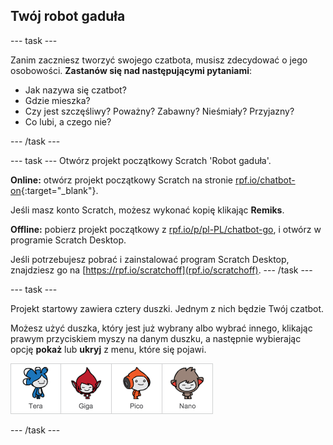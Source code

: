 ## Twój robot gaduła

--- task ---

Zanim zaczniesz tworzyć swojego czatbota, musisz zdecydować o jego osobowości. **Zastanów się nad następującymi pytaniami**:

+ Jak nazywa się czatbot?
+ Gdzie mieszka?
+ Czy jest szczęśliwy? Poważny? Zabawny? Nieśmiały? Przyjazny?
+ Co lubi, a czego nie?

--- /task ---

--- task --- Otwórz projekt początkowy Scratch 'Robot gaduła'.

**Online:** otwórz projekt początkowy Scratch na stronie [rpf.io/chatbot-on](https://rpf.io/chatbot-on){:target="_blank"}.

Jeśli masz konto Scratch, możesz wykonać kopię klikając **Remiks**.

**Offline:** pobierz projekt początkowy z [rpf.io/p/pl-PL/chatbot-go](https://rpf.io/p/pl-PL/chatbot-go), i otwórz w programie Scratch Desktop.

Jeśli potrzebujesz pobrać i zainstalować program Scratch Desktop, znajdziesz go na [https://rpf.io/scratchoff](rpf.io/scratchoff). --- /task ---

--- task ---

Projekt startowy zawiera cztery duszki. Jednym z nich będzie Twój czatbot.

Możesz użyć duszka, który jest już wybrany albo wybrać innego, klikając prawym przyciskiem myszy na danym duszku, a następnie wybierając opcję **pokaż** lub **ukryj** z menu, które się pojawi.

![Wybierz postać](images/chatbot-characters.png)

--- /task ---

